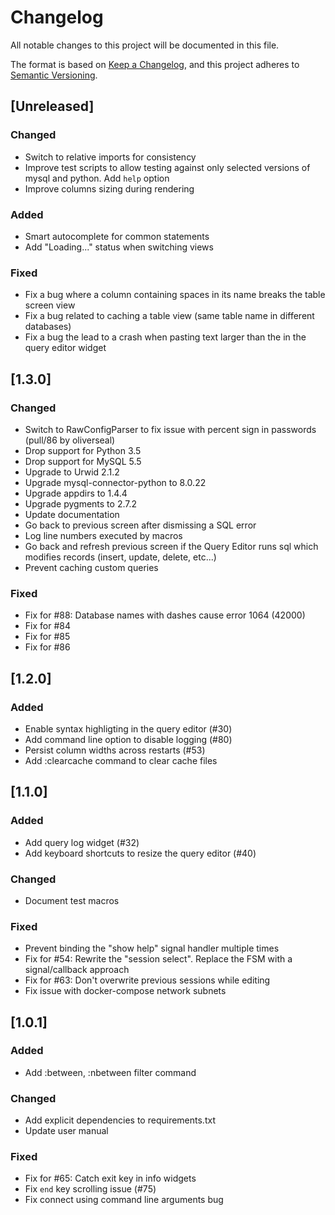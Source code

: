 # Changelog
All notable changes to this project will be documented in this file.

The format is based on [Keep a Changelog](https://keepachangelog.com/en/1.0.0/),
and this project adheres to [Semantic Versioning](https://semver.org/spec/v2.0.0.html).

## [Unreleased]
### Changed
- Switch to relative imports for consistency
- Improve test scripts to allow testing against only selected versions of mysql and python. Add `help` option
- Improve columns sizing during rendering

### Added
- Smart autocomplete for common statements
- Add "Loading..." status when switching views

### Fixed
- Fix a bug where a column containing spaces in its name breaks the table screen view
- Fix a bug related to caching a table view (same table name in different databases)
- Fix a bug the lead to a crash when pasting text larger than the in the query editor widget

## [1.3.0]

### Changed
- Switch to RawConfigParser to fix issue with percent sign in passwords (pull/86 by oliverseal)
- Drop support for Python 3.5
- Drop support for MySQL 5.5
- Upgrade to Urwid 2.1.2
- Upgrade mysql-connector-python to 8.0.22
- Upgrade appdirs to 1.4.4
- Upgrade pygments to 2.7.2
- Update documentation
- Go back to previous screen after dismissing a SQL error
- Log line numbers executed by macros
- Go back and refresh previous screen if the Query Editor runs sql which modifies records (insert, update, delete, etc...)
- Prevent caching custom queries

### Fixed
- Fix for #88: Database names with dashes cause error 1064 (42000)
- Fix for #84
- Fix for #85
- Fix for #86

## [1.2.0]

### Added
- Enable syntax highligting in the query editor (#30)
- Add command line option to disable logging (#80)
- Persist column widths across restarts (#53)
- Add :clearcache command to clear cache files

## [1.1.0]

### Added
- Add query log widget (#32)
- Add keyboard shortcuts to resize the query editor (#40)

### Changed
- Document test macros

### Fixed
- Prevent binding the "show help" signal handler multiple times
- Fix for #54: Rewrite the "session select". Replace the FSM with a signal/callback approach
- Fix for #63: Don't overwrite previous sessions while editing
- Fix issue with docker-compose network subnets

## [1.0.1]

### Added
- Add :between, :nbetween filter command

### Changed
- Add explicit dependencies to requirements.txt
- Update user manual

### Fixed
- Fix for #65: Catch exit key in info widgets
- Fix `end` key scrolling issue (#75)
- Fix connect using command line arguments bug
